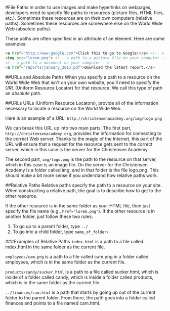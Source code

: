 #File Paths
In order to use images and make hyperlinks on webpages, developers need to specify file paths to resources (picture files, HTML files, etc.). Sometimes these resources are on their own computers (relative paths). Sometimes these resources are somewhere else on the World Wide Web (absolute paths).

These paths are often specified in an attribute of an element. Here are some examples:
```html
<a href="http://www.google.com">Click this to go to Google!</a> <!-- a path to another website -->
<img src="lorem.png"> <!-- a path to a picture file on your computer -->
<!-- a path to a document on your computer -->
<a href="reports/january_2013.pdf">Download the latest report.</a>
```
##URLs and Absolute Paths
When you specify a path to a resource on the World Wide Web that isn't on your own website, you'll need to specify the *URL* (Uniform Resource Locator) for that resource. We call this type of path an *absolute* path.

##URLs
URLs (Uniform Resource Locators), provide all of the information necessary to locate a resource on the World Wide Web.

Here is an example of a URL: `http://christensenacademy.org/img/logo.png`

We can break this URL up into two main parts. The first part, `http://christensenacademy.org`, provides the information for connecting to the correct Web server. Thanks to the magic of the Internet, this part of the URL will ensure that a request for the resource gets sent to the correct server, which in this case is the server for the Christensen Academy.

The second part, `img/logo.png` is the path to the resource on that server, which in this case is an image file. On the server for the Christensen Academy is a folder called img, and in that folder is the file logo.png. This should make a bit more sense if you understand how relative paths work.

##Relative Paths
Relative paths specify the path to a resource on your site. When constructing a relative path, the goal is to describe how to get to the other resource.

If the other resource is in the same folder as your HTML file, then just specify the file name (e.g., `href="lorem.png"`). If the other resource is in another folder, just follow these two rules:

1. To go up to a parent folder, type `../`
2. To go into a child folder, type `name_of_folder/`

###Examples of Relative Paths
`index.html` is a path to a file called index.html in the same folder as the current file.

`employees/cam.png` is a path to a file called cam.png in a folder called employees, which is in the same folder as the current file.

`products/candy/sucker.html` is a path to a file called sucker.html, which is inside of a folder called candy, which is inside a folder called products, which is in the same folder as the current file.

`../finances/cam.html` is a path that starts by going up out of the current folder to the parent folder. From there, the path goes into a folder called finances and points to a file named cam.html.
